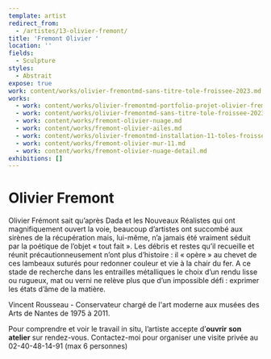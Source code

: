 ```yaml
---
template: artist
redirect_from:
  - /artistes/13-olivier-fremont/
title: 'Fremont Olivier '
location: ''
fields:
  - Sculpture
styles:
  - Abstrait
expose: true
work: content/works/olivier-fremontmd-sans-titre-tole-froissee-2023.md
works:
  - work: content/works/olivier-fremontmd-portfolio-projet-olivier-fremont.md
  - work: content/works/olivier-fremontmd-sans-titre-tole-froissee-2023.md
  - work: content/works/fremont-olivier-nuage.md
  - work: content/works/fremont-olivier-ailes.md
  - work: content/works/olivier-fremontmd-installation-11-toles-froissees.md
  - work: content/works/fremont-olivier-mur-11.md
  - work: content/works/fremont-olivier-nuage-detail.md
exhibitions: []
---
```


# Olivier Fremont

Olivier Frémont sait qu’après Dada et les Nouveaux Réalistes qui ont magnifiquement ouvert la voie, beaucoup d’artistes ont succombé aux sirènes de la récupération mais, lui-même, n’a jamais été vraiment séduit par la poétique de l’objet « tout fait ». Les débris et restes qu’il recueille et réunit précautionneusement n’ont plus d’histoire : il « opère » au chevet de ces lambeaux suturés pour redonner couleur et vie à la chair du fer. A ce stade de recherche dans les entrailles métalliques le choix d’un rendu lisse ou rugueux, mat ou verni ne relève plus que d’un impossible défi : exprimer les états d’âme de la matière.

Vincent Rousseau - Conservateur chargé de l'art moderne aux musées des Arts de Nantes de 1975 à 2011.

Pour comprendre et voir le travail in situ, l’artiste accepte d’**ouvrir** **son** **atelier** sur rendez-vous. Contactez-moi pour organiser une visite privée au 02-40-48-14-91 (max 6 personnes)
